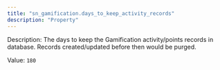 ```yaml
---
title: "sn_gamification.days_to_keep_activity_records"
description: "Property"
---
```


Description: The days to keep the Gamification activity/points records in database. Records created/updated before then would be purged.

Value: `180`